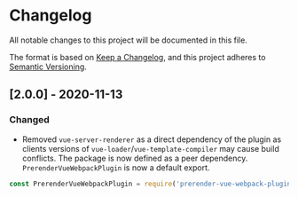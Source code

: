 # Changelog

All notable changes to this project will be documented in this file.

The format is based on [Keep a Changelog](https://keepachangelog.com/en/1.0.0/), and this project adheres to [Semantic Versioning](https://semver.org/spec/v2.0.0.html).

## [2.0.0] - 2020-11-13

### Changed

- Removed `vue-server-renderer` as a direct dependency of the plugin as clients versions of `vue-loader`/`vue-template-compiler` may cause build conflicts. The package is now defined as a peer dependency.  `PrerenderVueWebpackPlugin` is now a default export.

```javascript
const PrerenderVueWebpackPlugin = require('prerender-vue-webpack-plugin');
```
